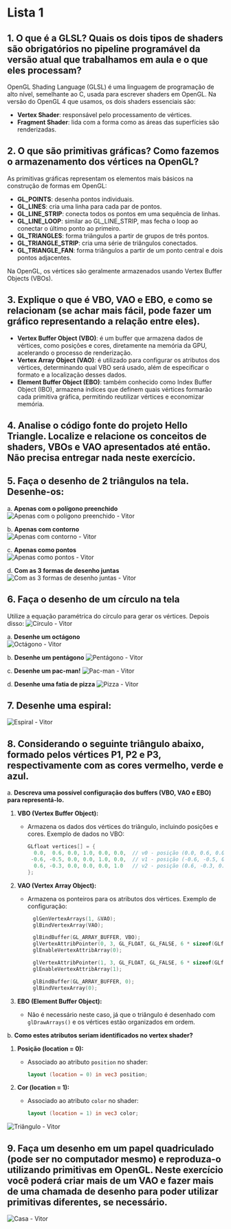 # Lista 1

## 1. O que é a GLSL? Quais os dois tipos de shaders são obrigatórios no pipeline programável da versão atual que trabalhamos em aula e o que eles processam?

OpenGL Shading Language (GLSL) é uma linguagem de programação de alto nível, semelhante ao C, usada para escrever shaders em OpenGL. Na versão do OpenGL 4 que usamos, os dois shaders essenciais são:

- **Vertex Shader**: responsável pelo processamento de vértices.
- **Fragment Shader**: lida com a forma como as áreas das superfícies são renderizadas.

## 2. O que são primitivas gráficas? Como fazemos o armazenamento dos vértices na OpenGL?

As primitivas gráficas representam os elementos mais básicos na construção de formas em OpenGL:

- **GL_POINTS**: desenha pontos individuais.
- **GL_LINES**: cria uma linha para cada par de pontos.
- **GL_LINE_STRIP**: conecta todos os pontos em uma sequência de linhas.
- **GL_LINE_LOOP**: similar ao GL_LINE_STRIP, mas fecha o loop ao conectar o último ponto ao primeiro.
- **GL_TRIANGLES**: forma triângulos a partir de grupos de três pontos.
- **GL_TRIANGLE_STRIP**: cria uma série de triângulos conectados.
- **GL_TRIANGLE_FAN**: forma triângulos a partir de um ponto central e dois pontos adjacentes.

Na OpenGL, os vértices são geralmente armazenados usando Vertex Buffer Objects (VBOs).

## 3. Explique o que é VBO, VAO e EBO, e como se relacionam (se achar mais fácil, pode fazer um gráfico representando a relação entre eles).

- **Vertex Buffer Object (VBO)**: é um buffer que armazena dados de vértices, como posições e cores, diretamente na memória da GPU, acelerando o processo de renderização.
- **Vertex Array Object (VAO)**: é utilizado para configurar os atributos dos vértices, determinando qual VBO será usado, além de especificar o formato e a localização desses dados.
- **Element Buffer Object (EBO)**: também conhecido como Index Buffer Object (IBO), armazena índices que definem quais vértices formarão cada primitiva gráfica, permitindo reutilizar vértices e economizar memória.

## 4. Analise o código fonte do projeto Hello Triangle. Localize e relacione os conceitos de shaders, VBOs e VAO apresentados até então. Não precisa entregar nada neste exercício.

## 5. Faça o desenho de 2 triângulos na tela. Desenhe-os:

a. **Apenas com o polígono preenchido**
![Apenas com o polígono preenchido - Vitor](/Lista1/Lista1_5_Triangulo/Prints/5_a.png)

b. **Apenas com contorno**  
![Apenas com contorno - Vitor](/Lista1/Lista1_5_Triangulo/Prints/5_b.png)

c. **Apenas como pontos**  
![Apenas como pontos - Vitor](/Lista1/Lista1_5_Triangulo/Prints/5_c.png)

d. **Com as 3 formas de desenho juntas**
![Com as 3 formas de desenho juntas - Vitor](/Lista1/Lista1_5_Triangulo/Prints/5_d.png)

## 6. Faça o desenho de um círculo na tela

Utilize a equação paramétrica do círculo para gerar os vértices. Depois disso:
![Círculo - Vitor](/Lista1/Lista1_6_Circulo/Prints/6.png)

a. **Desenhe um octágono**  
![Octágono - Vitor](/Lista1/Lista1_6_Circulo/Prints/6_a.png)

b. **Desenhe um pentágono**
![Pentágono - Vitor](/Lista1/Lista1_6_Circulo/Prints/6_b.png)

c. **Desenhe um pac-man!**
![Pac-man - Vitor](/Lista1/Lista1_6_Circulo/Prints/6_c.png)

d. **Desenhe uma fatia de pizza**
![Pizza - Vitor](/Lista1/Lista1_6_Circulo/Prints/6_d.png)

## 7. Desenhe uma espiral:

![Espiral - Vitor](/Lista1/Lista1_7_Espiral/Prints/7.png)

## 8. Considerando o seguinte triângulo abaixo, formado pelos vértices P1, P2 e P3, respectivamente com as cores vermelho, verde e azul.

a. **Descreva uma possível configuração dos buffers (VBO, VAO e EBO) para representá-lo.**

1. **VBO (Vertex Buffer Object):**

   - Armazena os dados dos vértices do triângulo, incluindo posições e cores. Exemplo de dados no VBO:
     ```cpp
     GLfloat vertices[] = {
       0.0,  0.6, 0.0, 1.0, 0.0, 0.0,  // v0 - posição (0.0, 0.6, 0.0), cor (1.0, 0.0, 0.0)
      -0.6, -0.5, 0.0, 0.0, 1.0, 0.0,  // v1 - posição (-0.6, -0.5, 0.0), cor (0.0, 1.0, 0.0)
       0.6, -0.3, 0.0, 0.0, 0.0, 1.0   // v2 - posição (0.6, -0.3, 0.0), cor (0.0, 0.0, 1.0)
     };
     ```

2. **VAO (Vertex Array Object):**

   - Armazena os ponteiros para os atributos dos vértices. Exemplo de configuração:

   ```cpp
        glGenVertexArrays(1, &VAO);
        glBindVertexArray(VAO);

        glBindBuffer(GL_ARRAY_BUFFER, VBO);
        glVertexAttribPointer(0, 3, GL_FLOAT, GL_FALSE, 6 * sizeof(GLfloat), (GLvoid*)0);   // Atributo posição
        glEnableVertexAttribArray(0);

        glVertexAttribPointer(1, 3, GL_FLOAT, GL_FALSE, 6 * sizeof(GLfloat), (GLvoid*)(3 * sizeof(GLfloat)));  // Atributo cor
        glEnableVertexAttribArray(1);

        glBindBuffer(GL_ARRAY_BUFFER, 0);
        glBindVertexArray(0);
   ```

3. **EBO (Element Buffer Object):**
   - Não é necessário neste caso, já que o triângulo é desenhado com `glDrawArrays()` e os vértices estão organizados em ordem.

b. **Como estes atributos seriam identificados no vertex shader?**

1. **Posição (location = 0):**

   - Associado ao atributo `position` no shader:
     ```glsl
     layout (location = 0) in vec3 position;
     ```

2. **Cor (location = 1):**
   - Associado ao atributo `color` no shader:
     ```glsl
     layout (location = 1) in vec3 color;
     ```

![Triângulo - Vitor](/Lista1/Lista1_8_Triangulo/Prints/8.png)

## 9. Faça um desenho em um papel quadriculado (pode ser no computador mesmo) e reproduza-o utilizando primitivas em OpenGL. Neste exercício você poderá criar mais de um VAO e fazer mais de uma chamada de desenho para poder utilizar primitivas diferentes, se necessário.

![Casa - Vitor](/Lista1/Lista1_9_Casa/Prints/9.png)
